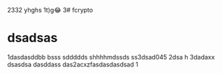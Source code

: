 
2332
yhghs
1t)g😂
3# fcrypto
# dsadsas
1dasdasddbb
 bsss
sddddds
shhhhmdssds
ss3dsad045
2dsa h
3dadaxx
dsasdsa
dasddass
das2acxzfasdasdasdsad
1
